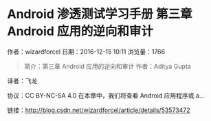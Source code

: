 # Android 渗透测试学习手册 第三章 Android 应用的逆向和审计
作者：wizardforcel
日期：2016-12-15 10:11
浏览量：1766
> 简介：第三章 Android 应用的逆向和审计
  作者：Aditya Gupta
  
  译者：飞龙
  
  协议：CC BY-NC-SA 4.0
在本章中，我们将查看 Android 应用程序或.a...

 链接：http://blog.csdn.net/wizardforcel/article/details/53573472
